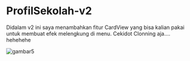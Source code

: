 # ProfilSekolah-v2
Didalam v2 ini saya menambahkan fitur CardView yang bisa kalian pakai untuk membuat efek melengkung di menu.
Cekidot Clonning aja.... hehehehe

![gambar5](https://user-images.githubusercontent.com/77037339/106734951-381b7700-6646-11eb-832f-701051163ef1.png)
